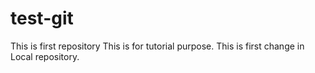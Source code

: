 # test-git
This is first repository
This is for tutorial purpose.
This is first change  in Local repository.
